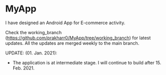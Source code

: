 # MyApp
I have designed an Android App for E-commerce activity.

Check the working_branch (https://github.com/prakharr0/MyApp/tree/working_branch) for latest updates. 
All the updates are merged weekly to the main branch.

UPDATE: (01. Jan. 2021):
- The application is at intermediate stage. I will continue to build after 15. Feb. 2021.
